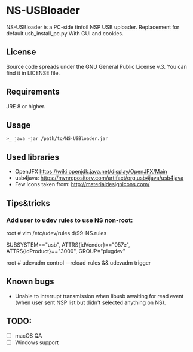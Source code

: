 # NS-USBloader

NS-USBloader is a PC-side tinfoil NSP USB uploader. Replacement for default usb_install_pc.py
With GUI and cookies.

## License

Source code spreads under the GNU General Public License v.3. You can find it in LICENSE file.

## Requirements

JRE 8 or higher.

## Usage

`>_ java -jar /path/to/NS-USBloader.jar`

## Used libraries
* OpenJFX https://wiki.openjdk.java.net/display/OpenJFX/Main
* usb4java: https://mvnrepository.com/artifact/org.usb4java/usb4java
* Few icons taken from: http://materialdesignicons.com/

## Tips&tricks
### Add user to udev rules to use NS non-root:
root # vim /etc/udev/rules.d/99-NS.rules

SUBSYSTEM=="usb", ATTRS{idVendor}=="057e", ATTRS{idProduct}=="3000", GROUP="plugdev"

root # udevadm control --reload-rules && udevadm trigger

## Known bugs
* Unable to interrupt transmission when libusb awaiting for read event (when user sent NSP list but didn't selected anything on NS).

## TODO:
- [ ] macOS QA
- [ ] Windows support